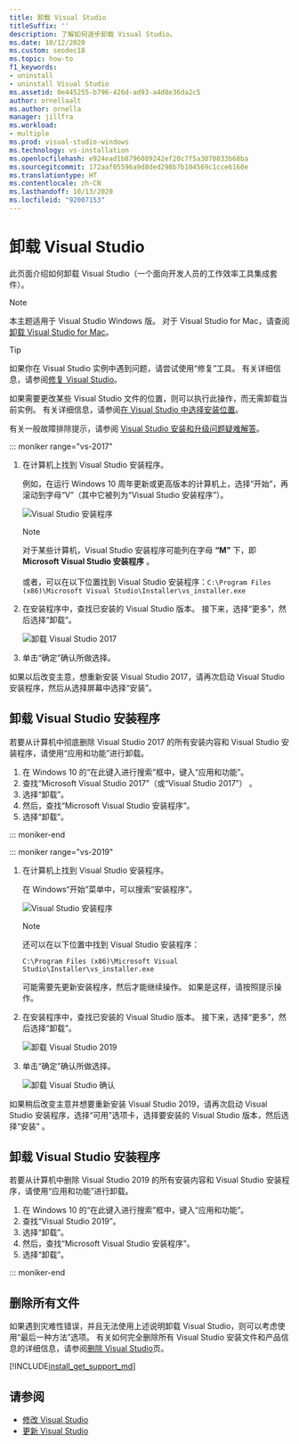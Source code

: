 ```yaml
---
title: 卸载 Visual Studio
titleSuffix: ''
description: 了解如何逐步卸载 Visual Studio。
ms.date: 10/12/2020
ms.custom: seodec18
ms.topic: how-to
f1_keywords:
- uninstall
- uninstall Visual Studio
ms.assetid: 0e445255-b796-426d-ad93-a4d8e36da2c5
author: ornellaalt
ms.author: ornella
manager: jillfra
ms.workload:
- multiple
ms.prod: visual-studio-windows
ms.technology: vs-installation
ms.openlocfilehash: e924ead1b8796089242ef20c7f5a3070833b68ba
ms.sourcegitcommit: 172aaf05596a9d8ded298b7b104569c1cce6160e
ms.translationtype: HT
ms.contentlocale: zh-CN
ms.lasthandoff: 10/13/2020
ms.locfileid: "92007153"
---
```

# <a name="uninstall-visual-studio"></a>卸载 Visual Studio

此页面介绍如何卸载 Visual Studio（一个面向开发人员的工作效率工具集成套件）。

> [!NOTE]
> 本主题适用于 Visual Studio  Windows 版。 对于 Visual Studio for Mac，请查阅[卸载 Visual Studio for Mac](/visualstudio/mac/uninstall)。

> [!TIP]
> 如果你在 Visual Studio 实例中遇到问题，请尝试使用“修复”工具。 有关详细信息，请参阅[修复 Visual Studio](../install/repair-visual-studio.md)。 
>
> 如果需要更改某些 Visual Studio 文件的位置，则可以执行此操作，而无需卸载当前实例。 有关详细信息，请参阅[在 Visual Studio 中选择安装位置](../install/change-installation-locations.md)。
>
> 有关一般故障排除提示，请参阅 [Visual Studio 安装和升级问题疑难解答](../install/troubleshooting-installation-issues.md)。

::: moniker range="vs-2017"

1. 在计算机上找到 Visual Studio 安装程序。

     例如，在运行 Windows 10 周年更新或更高版本的计算机上，选择“开始”，再滚动到字母“V”（其中它被列为“Visual Studio 安装程序”）。

     ![Visual Studio 安装程序](media/locate-the-visual-studio-installer.png "找到 Microsoft Visual Studio 安装程序")

   > [!NOTE]
   > 对于某些计算机，Visual Studio 安装程序可能列在字母 **“M”** 下，即 **Microsoft Visual Studio 安装程序** 。<br/><br/> 或者，可以在以下位置找到 Visual Studio 安装程序：`C:\Program Files (x86)\Microsoft Visual Studio\Installer\vs_installer.exe`

1. 在安装程序中，查找已安装的 Visual Studio 版本。 接下来，选择“更多”，然后选择“卸载”。

     ![卸载 Visual Studio 2017](media/uninstall-visual-studio.png "卸载 Visual Studio 2017")

1. 单击“确定”确认所做选择。

如果以后改变主意，想重新安装 Visual Studio 2017，请再次启动 Visual Studio 安装程序，然后从选择屏幕中选择“安装”。

## <a name="uninstall-visual-studio-installer"></a>卸载 Visual Studio 安装程序

若要从计算机中彻底删除 Visual Studio 2017 的所有安装内容和 Visual Studio 安装程序，请使用“应用和功能”进行卸载。

1. 在 Windows 10 的“在此键入进行搜索”框中，键入“应用和功能”。
1. 查找“Microsoft Visual Studio 2017”（或“Visual Studio 2017”） 。
1. 选择“卸载”。
1. 然后，查找“Microsoft Visual Studio 安装程序”。
1. 选择“卸载”。

::: moniker-end

::: moniker range="vs-2019"

1. 在计算机上找到 Visual Studio 安装程序。

     在 Windows“开始”菜单中，可以搜索“安装程序”。

     ![Visual Studio 安装程序](media/vs-2019/visual-studio-installer.png "搜索 Visual Studio 安装程序")

     > [!NOTE]
     > 还可以在以下位置中找到 Visual Studio 安装程序：
     >
     > `C:\Program Files (x86)\Microsoft Visual Studio\Installer\vs_installer.exe`

    可能需要先更新安装程序，然后才能继续操作。 如果是这样，请按照提示操作。

1. 在安装程序中，查找已安装的 Visual Studio 版本。 接下来，选择“更多”，然后选择“卸载”。

     ![卸载 Visual Studio 2019](media/vs-2019/vs-installer-uninstall.png "卸载 Visual Studio 2019")

1. 单击“确定”确认所做选择。

     ![卸载 Visual Studio 确认](media/vs-2019/uninstall-visualstudio-confirm.png "确认是否要卸载 Visual Studio 2019")

如果稍后改变主意并想要重新安装 Visual Studio 2019，请再次启动 Visual Studio 安装程序，选择“可用”选项卡，选择要安装的 Visual Studio 版本，然后选择“安装” 。

## <a name="uninstall-visual-studio-installer"></a>卸载 Visual Studio 安装程序

若要从计算机中删除 Visual Studio 2019 的所有安装内容和 Visual Studio 安装程序，请使用“应用和功能”进行卸载。

1. 在 Windows 10 的“在此键入进行搜索”框中，键入“应用和功能”。
1. 查找“Visual Studio 2019”。
1. 选择“卸载”。
1. 然后，查找“Microsoft Visual Studio 安装程序”。
1. 选择“卸载”。

::: moniker-end

## <a name="remove-all-files"></a>删除所有文件

如果遇到灾难性错误，并且无法使用上述说明卸载 Visual Studio，则可以考虑使用“最后一种方法”选项。 有关如何完全删除所有 Visual Studio 安装文件和产品信息的详细信息，请参阅[删除 Visual Studio](remove-visual-studio.md)页。

[!INCLUDE[install_get_support_md](includes/install_get_support_md.md)]

## <a name="see-also"></a>请参阅

* [修改 Visual Studio](modify-visual-studio.md)
* [更新 Visual Studio](update-visual-studio.md)
